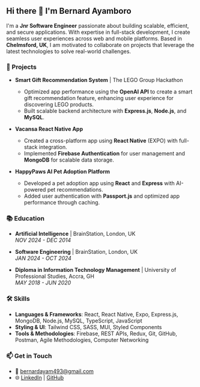## Hi there 👋 I'm Bernard Ayamboro

I'm a **Jnr Software Engineer** passionate about building scalable, efficient, and secure applications. With expertise in full-stack development, I create seamless user experiences across web and mobile platforms. Based in **Chelmsford, UK**, I am motivated to collaborate on projects that leverage the latest technologies to solve real-world challenges.


### 🚀 Projects

- **Smart Gift Recommendation System** | The LEGO Group Hackathon  
  - Optimized app performance using the **OpenAI API** to create a smart gift recommendation feature, enhancing user experience for discovering LEGO products.
  - Built scalable backend architecture with **Express.js**, **Node.js**, and **MySQL**.

- **Vacansa React Native App**  
  - Created a cross-platform app using **React Native** (EXPO) with full-stack integration.
  - Implemented **Firebase Authentication** for user management and **MongoDB** for scalable data storage.

- **HappyPaws AI Pet Adoption Platform**  
  - Developed a pet adoption app using **React** and **Express** with AI-powered pet recommendations.
  - Added user authentication with **Passport.js** and optimized app performance through caching.

### 📚 Education

- **Artificial Intelligence** | BrainStation, London, UK  
  *NOV 2024 - DEC 2014*  

- **Software Engineering** | BrainStation, London, UK  
  *JAN 2024 - OCT 2024*  

- **Diploma in Information Technology Management** | University of Professional Studies, Accra, GH  
  *MAY 2018 - JUN 2020*  

### 🛠️ Skills

- **Languages & Frameworks**: React, React Native, Expo, Express.js, MongoDB, Node.js, MySQL, TypeScript, JavaScript
- **Styling & UI**: Tailwind CSS, SASS, MUI, Styled Components
- **Tools & Methodologies**: Firebase, REST APIs, Redux, Git, GitHub, Postman, Agile Methodologies, Computer Networking

### 📫 Get in Touch

- 📧 [bernardayam493@gmail.com](mailto:bernardayam493@gmail.com)
- 🌐 [LinkedIn](https://www.linkedin.com/in/bernardayamboro) | [GitHub](https://github.com/bernard493)
